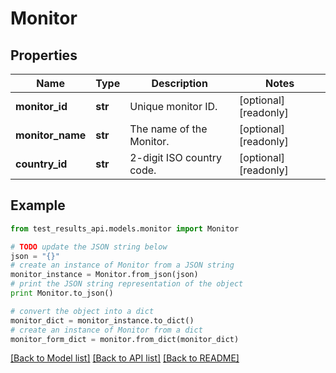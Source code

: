 # Monitor


## Properties
Name | Type | Description | Notes
------------ | ------------- | ------------- | -------------
**monitor_id** | **str** | Unique monitor ID. | [optional] [readonly] 
**monitor_name** | **str** | The name of the Monitor. | [optional] [readonly] 
**country_id** | **str** | 2-digit ISO country code. | [optional] [readonly] 

## Example

```python
from test_results_api.models.monitor import Monitor

# TODO update the JSON string below
json = "{}"
# create an instance of Monitor from a JSON string
monitor_instance = Monitor.from_json(json)
# print the JSON string representation of the object
print Monitor.to_json()

# convert the object into a dict
monitor_dict = monitor_instance.to_dict()
# create an instance of Monitor from a dict
monitor_form_dict = monitor.from_dict(monitor_dict)
```
[[Back to Model list]](../README.md#documentation-for-models) [[Back to API list]](../README.md#documentation-for-api-endpoints) [[Back to README]](../README.md)


